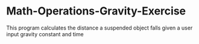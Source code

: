 # Math-Operations-Gravity-Exercise
This program calculates the distance a suspended object falls given a user input gravity constant and time
